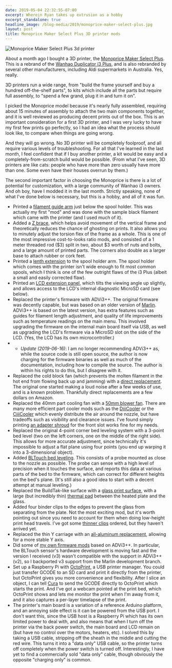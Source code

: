 ```yaml
---
date: 2019-05-04 22:32:55-07:00
excerpt: Wherein Ryan takes up extrusion as a hobby
excerpt_standalone: true
headline_image: /blog-media/2019/monoprice-maker-select-plus.jpg
layout: post
title: Monoprice Maker Select Plus 3D printer mods
---
```

<img src="{{ site.url }}{{ site.baseurl }}/blog-media/2019/monoprice-maker-select-plus.jpg" alt="Monoprice Maker Select Plus 3d printer" class="img-responsive img-rounded img-lg">

About a month ago I bought a 3D printer, the [Monoprice Maker Select Plus](https://www.monoprice.com/product?p_id=15711).  This is a rebrand of the [Wanhao Duplicator i3 Plus](https://www.usawanhao.com/wanhao-duplicator-i3-plus-), and is also rebranded by several other manufacturers, including Aldi supermarkets in Australia.  Yes, really.

3D printers run a wide range, from "build the frame yourself and buy a hundred off-the-shelf parts", to kits which include all the parts but require full assembly, to "spend a few grand, plug it in and turn it on".

I picked the Monoprice model because it's nearly fully assembled, requiring about 15 minutes of assembly to attach the two main components together, and it is well reviewed as producing decent prints out of the box.  This is an important consideration for a first 3D printer, and I was very lucky to have my first few prints go perfectly, so I had an idea what the process should look like, to compare when things are going wrong.

And they will go wrong.  No 3D printer will be completely foolproof, and all require various levels of troubleshooting.  For all that I've learned in the last month, I feel confident that if I buy another printer, a kit would be easy and a completely-from-scratch build would be possible.  (From what I've seen, 3D printers are like cats: people who have more than zero usually have more than one.  Some even have their houses overrun by them.)

The second important factor in choosing the Monoprice is there is a lot of potential for customization, with a large community of Wanhao i3 owners.  And oh boy, have I modded it in the last month.  Strictly speaking, none of what I've done below is necessary, but this is a hobby, and all of it was fun.

* Printed a [filament guide arm](https://www.thingiverse.com/thing:979847) just below the spool holder.  This was actually my first "mod" and was done with the sample black filament which came with the printer (and I used much of it).
* Added a [Z brace](https://www.thingiverse.com/thing:1653631), which helps avoid movement of the vertical frame and theoretically reduces the chance of ghosting on prints.  It also allows you to minutely adjust the torsion flex of the frame as a whole.  This is one of the most impressive cost-to-looks ratio mods, and consisted of a 1 meter threaded rod ($3) split in two, about $3 worth of nuts and bolts, and a large amount of printed parts.  The corners also double as a larger base to attach rubber or cork feet.
* Printed a [lenth extension](https://www.thingiverse.com/thing:2050352) to the spool holder arm.  The spool holder which comes with the printer isn't wide enough to fit most common spools, which I think is one of the few outright flaws of the i3 Plus (albeit a small and easily corrected flaw).
* Printed an [LCD extension panel](https://www.thingiverse.com/thing:2369322), which tilts the viewing angle up slightly, and allows access to the LCD's internal diagnostic MicroSD card (see below).
* Replaced the printer's firmware with ADVi3++.  The original firmware was decently capable, but was based on an older version of [Marlin](http://marlinfw.org/).  ADVi3++ is based on the latest version, has extra features such as guides for filament length adjustment, and quality of life improvements such as temperature readings on the main menu.  This involved upgrading the firmware on the internal main board itself via USB, as well as upgrading the LCD's firmware via a MicroSD slot on the side of the LCD.  (Yes, the LCD has its own microcontroller.)
* * *Update (2019-06-16)*: I am no longer recommending ADVi3++ as, while the source code is still open source, the author is now charging for the firmware binaries as well as much of the documentation, including how to compile the source.  The author is within his rights to do this, but I disagree with it.
* Replaced the cold block fan (which prevents the molten filament in the hot end from flowing back up and jamming) with a [direct replacement](https://www.amazon.com/gp/product/B0757RPCN9/).  The original one started making a loud noise after a few weeks of use, and is a known problem.  Thankfully direct replacements are a few dollars on Amazon.
* Replaced the 40mm part cooling fan with a [50mm blower fan](https://www.amazon.com/gp/product/B0755BY9RH/).  There are many more efficient part cooler mods such as the [DiiiCooler](https://www.thingiverse.com/thing:1025471) or the [CiiiCooler](https://www.thingiverse.com/thing:2004629) which evenly distribute the air around the nozzle, but have tradeoffs such as visibility and clearance issues.  I've found simply printing [an adapter shroud](https://www.thingiverse.com/thing:2719213) for the front slot works fine for my needs.
* Replaced the original 4-point corner bed leveling system with a 3-point bed level (two on the left corners, one on the middle of the right side).  This allows for more accurate adjustment, since technically it's impossible to adjust a flat plane using four points (you end up warping it into a 3-dimensional object).
* Added [BLTouch bed leveling](https://www.antclabs.com/bltouch).  This consists of a probe mounted as close to the nozzle as possible.  The probe can sense with a high level of precision when it touches the surface, and reports this data at various parts of the bed to the firmware, which can correct for different heights on the bed's plane.  (It's still also a good idea to start with a decent attempt at manual leveling.)
* Replaced the BuildTak-like surface with a [glass print surface](https://www.amazon.com/gp/product/B07BHG5HCV/), with a large (but incredibly thin) [thermal pad](https://www.amazon.com/gp/product/B01N9HGKR1/) between the heated plate and the glass.
* Added four binder clips to the edges to prevent the glass from separating from the plate.  Not the most exciting mod, but it's worth pointing out since you need to account for them when doing low-height print head travels.  I've got some [thinner clips](https://www.amazon.com/gp/product/B0747QV3Y7/) ordered, but they haven't arrived yet.
* Replaced the thin Y carriage with an [all-aluminum replacement](https://www.amazon.com/gp/product/B07B251KBS/), allowing for a more stable Y axis.
* Did some of [my own firmware mods](https://github.com/rfinnie/ADVi3pp-Marlin/commits/personal) based on ADVi3++.  In particular, the BLTouch sensor's hardware development is moving fast and the version I received (v3) wasn't compatible with the support in ADVi3++ (v2), so I backported v3 support from the Marlin development branch.
* Set up a Raspberry Pi with [OctoPrint](https://octoprint.org/), a USB printer manager.  You could just transfer GCODE to an SD card and print it directly from the printer, but OctoPrint gives you more convenience and flexibility.  After I slice an object, I can tell [Cura](https://ultimaker.com/en/products/ultimaker-cura-software) to send the GCODE directly to OctoPrint which starts the print.  And I've got a webcam pointed at the print bed, which OctoPrint shows and lets me monitor the print when I'm away from it, and it also captures a per-layer timelapse of the print.
* The printer's main board is a variation of a reference Arduino platform, and an annoying side effect is it can be powered from the USB port.  I don't want this, since the USB host is a Raspberry Pi which has its own limited power to deal with, and also means that when I turn off the printer via the back power switch, the main board and LCD remain on (but have no control over the motors, heaters, etc).  I solved this by taking a USB cable, stripping off the sheath in the middle and cutting the red wire.  This turns it into a "data only" USB cable, so the printer turns off completely when the power switch is turned off.  Interestingly, I have yet to find a commercially sold "data only" cable, though obviously the opposite "charging only" is common.
